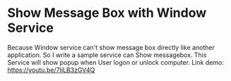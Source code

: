 # Show Message Box with Window Service
 Because Window service can't show message box directly like another application. So I write a sample service can Show messagebox. This Service will show popup when User logon or unlock computer.
 Link demo: https://youtu.be/7IjLB3zGV4Q
